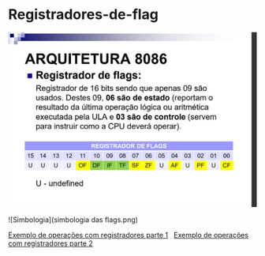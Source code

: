 # Registradores-de-flag

![Atividade](atividade.jfif)

![Simbologia](simbologia das flags.png)

[Exemplo de operações com registradores parte 1](https://www.youtube.com/watch?v=CfVj3Iip4q4)
&nbsp;
[Exemplo de operações com registradores parte 2](https://www.youtube.com/watch?v=L5-YG6MYs5w&t=1967s)
